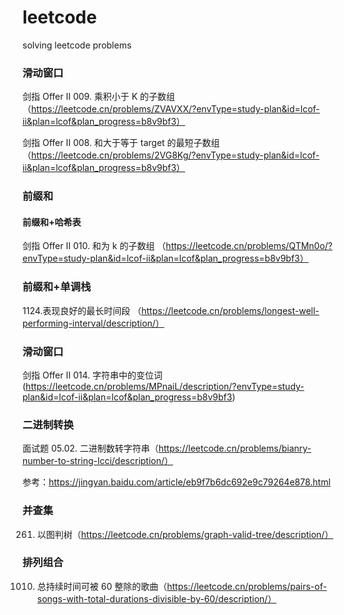 # leetcode
solving leetcode problems 

### 滑动窗口
剑指 Offer II 009. 乘积小于 K 的子数组 （https://leetcode.cn/problems/ZVAVXX/?envType=study-plan&id=lcof-ii&plan=lcof&plan_progress=b8v9bf3）

剑指 Offer II 008. 和大于等于 target 的最短子数组 （https://leetcode.cn/problems/2VG8Kg/?envType=study-plan&id=lcof-ii&plan=lcof&plan_progress=b8v9bf3）


### 前缀和

#### 前缀和+哈希表

剑指 Offer II 010. 和为 k 的子数组 （https://leetcode.cn/problems/QTMn0o/?envType=study-plan&id=lcof-ii&plan=lcof&plan_progress=b8v9bf3）

### 前缀和+单调栈

1124.表现良好的最长时间段 （https://leetcode.cn/problems/longest-well-performing-interval/description/）


### 滑动窗口

剑指 Offer II 014. 字符串中的变位词 (https://leetcode.cn/problems/MPnaiL/description/?envType=study-plan&id=lcof-ii&plan=lcof&plan_progress=b8v9bf3)

### 二进制转换

面试题 05.02. 二进制数转字符串（https://leetcode.cn/problems/bianry-number-to-string-lcci/description/）

参考：https://jingyan.baidu.com/article/eb9f7b6dc692e9c79264e878.html


### 并查集

261. 以图判树（https://leetcode.cn/problems/graph-valid-tree/description/）


### 排列组合

1010. 总持续时间可被 60 整除的歌曲（https://leetcode.cn/problems/pairs-of-songs-with-total-durations-divisible-by-60/description/）
